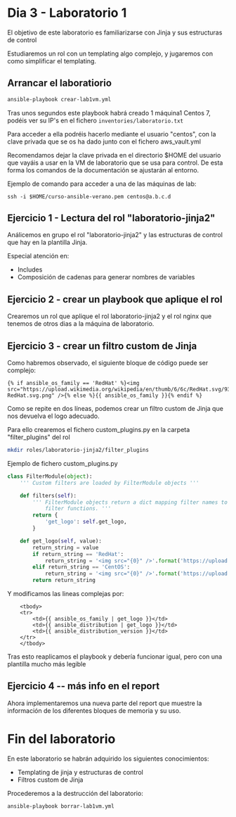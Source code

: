 # Dia 3 - Laboratorio 1

El objetivo de este laboratorio es familiarizarse con Jinja y sus estructuras de control

Estudiaremos un rol con un templating algo complejo, y jugaremos con como simplificar el templating.

## Arrancar el laboratiorio

```bash
ansible-playbook crear-lab1vm.yml
```

Tras unos segundos este playbook habrá creado 1 máquina1 Centos 7, podéis ver su IP's en el
fichero ```inventories/laboratorio.txt```

Para acceder a ella podréis hacerlo mediante el usuario "centos", con la clave privada que
se os ha dado junto con el fichero aws_vault.yml

Recomendamos dejar la clave privada en el directorio $HOME del usuario que vayáis a usar
en la VM de laboratorio que se usa para control. De esta forma los comandos de la documentación
se ajustarán al entorno.

Ejemplo de comando para acceder a una de las máquinas de lab:

```ssh -i $HOME/curso-ansible-verano.pem centos@a.b.c.d```

## Ejercicio 1 - Lectura del rol "laboratorio-jinja2"

Análicemos en grupo el rol "laboratorio-jinja2" y las estructuras de control que hay en la plantilla Jinja.

Especial atención en:
- Includes
- Composición de cadenas para generar nombres de variables

## Ejercicio 2 - crear un playbook que aplique el rol

Crearemos un rol que aplique el rol laboratorio-jinja2 y el rol nginx que tenemos de otros dias
a la máquina de laboratorio.

## Ejercicio 3 - crear un filtro custom de Jinja

Como habremos observado, el siguiente bloque de código puede ser complejo:

```jinja2
{% if ansible_os_family == 'RedHat' %}<img src="https://upload.wikimedia.org/wikipedia/en/thumb/6/6c/RedHat.svg/93px-RedHat.svg.png" />{% else %}{{ ansible_os_family }}{% endif %}
```

Como se repite en dos líneas, podemos crear un filtro custom de Jinja que nos devuelva el logo adecuado.

Para ello crearemos el fichero custom_plugins.py en la carpeta "filter_plugins" del rol

```bash
mkdir roles/laboratorio-jinja2/filter_plugins
```

Ejemplo de fichero custom_plugins.py

```python
class FilterModule(object):
    ''' Custom filters are loaded by FilterModule objects '''

    def filters(self):
        ''' FilterModule objects return a dict mapping filter names to
            filter functions. '''
        return {
            'get_logo': self.get_logo,
        }

    def get_logo(self, value):
        return_string = value
        if return_string == 'RedHat':
            return_string = '<img src="{0}" />'.format('https://upload.wikimedia.org/wikipedia/en/thumb/6/6c/RedHat.svg/93px-RedHat.svg.png')
        elif return_string == 'CentOS':
            return_string = '<img src="{0}" />'.format('https://upload.wikimedia.org/wikipedia/commons/thumb/b/bf/Centos-logo-light.svg/93px-Centos-logo-light.svg.png')
        return return_string
```

Y modificamos las lineas complejas por:
```jinja2
    <tbody>
    <tr>
        <td>{{ ansible_os_family | get_logo }}</td>
        <td>{{ ansible_distribution | get_logo }}</td>
        <td>{{ ansible_distribution_version }}</td>
    </tr>
    </tbody>
```

Tras esto reaplicamos el playbook y debería funcionar igual, pero con una plantilla mucho más legible

## Ejercicio 4 -- más info en el report

Ahora implementaremos una nueva parte del report que muestre la información de los diferentes bloques de memoria y su uso.



# Fin del laboratorio

En este laboratorio se habrán adquirido los siguientes conocimientos:
- Templating de jinja y estructuras de control
- Filtros custom de Jinja

Procederemos a la destrucción del laboratorio:

```bash
ansible-playbook borrar-lab1vm.yml
```